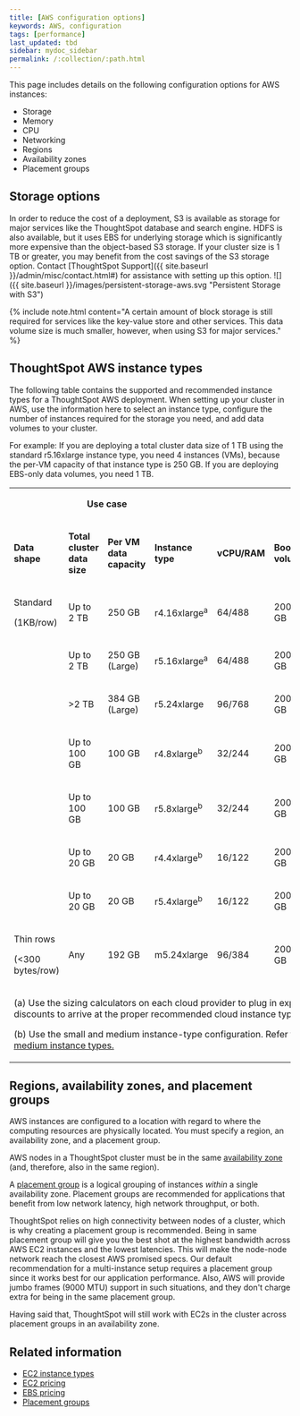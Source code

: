 ```yaml
---
title: [AWS configuration options]
keywords: AWS, configuration
tags: [performance]
last_updated: tbd
sidebar: mydoc_sidebar
permalink: /:collection/:path.html
---
```

This page includes details on the following configuration options for AWS instances:
- Storage
- Memory
- CPU
- Networking
- Regions
- Availability zones
- Placement groups

## Storage options

In order to reduce the cost of a deployment, S3 is available as storage for major services like the ThoughtSpot database and search engine. HDFS is also available, but it uses EBS for underlying storage which is significantly more expensive than the object-based S3 storage. If your cluster size is 1 TB or greater, you may benefit from the cost savings of the S3 storage option. Contact [ThoughtSpot Support]({{ site.baseurl }}/admin/misc/contact.html#) for assistance with setting up this option.
![]({{ site.baseurl }}/images/persistent-storage-aws.svg "Persistent Storage with S3")

{% include note.html content="A certain amount of block storage is still required for services like the key-value store and other services. This data volume size is much smaller, however, when using S3 for major services." %}

## ThoughtSpot AWS instance types

The following table contains the supported and recommended instance types for a ThoughtSpot AWS deployment. When setting up your cluster in AWS, use the information here to select an instance type, configure the number of instances required for the storage you need, and add data volumes to your cluster.

For example: If you are deploying a total cluster data size of 1 TB using the standard r5.16xlarge instance type, you need 4 instances (VMs), because the per-VM capacity of that instance type is 250 GB. If you are deploying EBS-only data volumes, you need 1 TB.

<table width="853">
<colgroup>
      <col width="80" />
      <col width="95" />
      <col width="90" />
      <col width="80" />
      <col width="40" />
      <col width="60" />
     <col width="90" />
    <col width="70" />
    <col width="90" />
  </colgroup>
<tr>
    <td style="height:0 px"></td>
    <td style="height:0 px" colspan="2"><p dir="ltr"><center><strong>Use case</strong></center></p></td>
    <td style="height:0 px"></td>
    <td style="height:0 px"></td>
    <td style="height:0 px"></td>
    <td style="height:0 px"></td>
    <td style="height:0 px"></td>
    <td style="height:0 px"></td>
  </tr>
<tr>
      <td><p dir="ltr"><strong>Data shape</strong></p></td>
      <td><p dir="ltr"><strong>Total cluster <BR>data size</strong></p></td>
      <td><p dir="ltr"><strong>Per VM <BR>data capacity</strong></p></td>
      <td><p dir="ltr"><strong>Instance type</strong></p></td>
      <td><p dir="ltr"><strong>vCPU/RAM</strong></p></td>
	  <td><p dir="ltr"><strong>Boot volume</strong></p></td>
	  <td><p dir="ltr"><strong>Data <br>volumes <br>EBS only</strong></p></td>
    <td><p dir="ltr"><strong>Data <br>volumes <br>with S3</strong></p></td>
		  <td><p dir="ltr"><strong>Recommended</strong></p></td>
</tr>
<tr>
      <td><p dir="ltr">Standard</p>
        <p dir="ltr">(1KB/row)</p></td>
      <td><p dir="ltr">Up to 2 TB</p></td>
      <td><p dir="ltr">250 GB</p></td>
      <td><p dir="ltr">r4.16xlarge<sup>a</sup></p></td>
      <td><p dir="ltr">64/488</p></td>
		<td><p dir="ltr">200 GB</p></td>
		<td><p dir="ltr">2X 1 TB</p></td>
    <td><p dir="ltr">500 GB</p></td>
		<td><p dir="ltr"></p></td>
</tr>
<tr>
      <td></td>
      <td><p dir="ltr">Up to 2 TB</p></td>
      <td><p dir="ltr">250 GB (Large)</p></td>
      <td><p dir="ltr">r5.16xlarge<sup>a</sup></p></td>
      <td><p dir="ltr">64/488</p></td>
    <td><p dir="ltr">200 GB</p></td>
    <td><p dir="ltr">2X 1 TB</p></td>
    <td><p dir="ltr">500 GB</p></td>
		<td><p dir="ltr"><b>✓</b></p></td>
</tr>
<tr>
      <td></td>
      <td><p dir="ltr">&gt;2 TB</p></td>
      <td><p dir="ltr">384 GB (Large)</p></td>
      <td><p dir="ltr">r5.24xlarge</p></td>
      <td><p dir="ltr">96/768</p></td>
		<td><p dir="ltr">200 GB</p></td>
		<td><p dir="ltr">2X 1.5 TB</p></td>
    <td><p dir="ltr">500 GB</p></td>
		<td><p dir="ltr"></p></td>
    </tr>
<tr>
      <td></td>
      <td><p dir="ltr">Up to 100 GB</p></td>
      <td><p dir="ltr">100 GB</p></td>
      <td><p dir="ltr">r4.8xlarge<sup>b</sup></p></td>
      <td><p dir="ltr">32/244</p></td>
		<td><p dir="ltr">200 GB</p></td>
		<td><p dir="ltr">2X 400 GB</p></td>
    <td><p dir="ltr">500 GB</p></td>
		<td><p dir="ltr"></p></td>
    </tr>
<tr>    
	<td></td>
      <td><p dir="ltr">Up to 100 GB</p></td>
      <td><p dir="ltr">100 GB</p></td>
      <td><p dir="ltr">r5.8xlarge<sup>b</sup></p></td>
      <td><p dir="ltr">32/244</p></td>
		<td><p dir="ltr">200 GB</p></td>
		<td><p dir="ltr">2X 400 GB</p></td>
    <td><p dir="ltr">500 GB</p></td>
		<td><p dir="ltr"><b>✓</b></p></td>
    </tr>
<tr>
      <td></td>
      <td><p dir="ltr">Up to 20 GB</p></td>
      <td><p dir="ltr">20 GB</p></td>
      <td><p dir="ltr">r4.4xlarge<sup>b</sup></p></td>
      <td><p dir="ltr">16/122</p></td>
		<td><p dir="ltr">200 GB</p></td>
		<td><p dir="ltr">2X 400 GB</p></td>
    <td><p dir="ltr">500 GB</p></td>
		<td><p dir="ltr"></p></td>
    </tr>
<tr>
      <td></td>
      <td><p dir="ltr">Up to 20 GB</p></td>
      <td><p dir="ltr">20 GB</p></td>
      <td><p dir="ltr">r5.4xlarge<sup>b</sup></p></td>
      <td><p dir="ltr">16/122</p></td>
		<td><p dir="ltr">200 GB</p></td>
		<td><p dir="ltr">2X 400 GB</p></td>
    <td><p dir="ltr">500 GB</p></td>
		<td><p dir="ltr"><b>✓</b></p></td>
</tr>
    <tr>
      <td><p dir="ltr">Thin rows</p>
        <p dir="ltr">(&lt;300 bytes/row)</p></td>
      <td><p dir="ltr">Any</p></td>
      <td><p dir="ltr">192 GB</p></td>
      <td><p dir="ltr">m5.24xlarge</p></td>
      <td><p dir="ltr">96/384</p></td>
		<td><p dir="ltr">200 GB</p></td>
		<td><p dir="ltr">2X 1 TB</p></td>
    <td><p dir="ltr">500 GB</p></td>
		<td><p dir="ltr"></p></td>
    </tr>
<tr>
    <td colspan="8"><p dir="ltr">(a) Use the sizing calculators on each cloud provider to plug in expected customer discounts to arrive at the proper recommended cloud instance type.</p><p>(b) Use the small and medium instance-type configuration. Refer to: <a href="/5.2/appliance/cloud.html#use-small-and-medium-instance-types">Use small and medium instance types.</a></p>
    </td>
</tr>
  </table>

## Regions, availability zones, and placement groups

AWS instances are configured to a location with regard to where the computing
resources are physically located. You must specify a region, an availability
zone, and a placement group.

AWS nodes in a ThoughtSpot cluster must be in the same [availability zone](https://docs.aws.amazon.com/AmazonRDS/latest/UserGuide/Concepts.RegionsAndAvailabilityZones.html) (and, therefore, also in the same region).

A [placement group](https://docs.aws.amazon.com/AWSEC2/latest/UserGuide/placement-groups.html)
is a logical grouping of instances _within_ a single availability zone.
Placement groups are recommended for applications that benefit from low network
latency, high network throughput, or both.

ThoughtSpot relies on high connectivity between nodes of a cluster, which is why
creating a placement group is recommended. Being in same placement group will
give you the best shot at the highest bandwidth across AWS EC2 instances and the
lowest latencies. This will make the node-node network reach the closest AWS
promised specs. Our default recommendation for a multi-instance setup requires a
placement group since it works best for our application performance. Also, AWS
will provide jumbo frames (9000 MTU) support in such situations, and they don't
charge extra for being in the same placement group.

Having said that, ThoughtSpot will still work with EC2s in the cluster across
placement groups in an availability zone.

## Related information

- [EC2 instance types](https://aws.amazon.com/ec2/instance-types/)
- [EC2 pricing](https://aws.amazon.com/ec2/pricing/)
- [EBS pricing](https://aws.amazon.com/ebs/pricing/)
- [Placement groups](http://docs.aws.amazon.com/AWSEC2/latest/UserGuide/placement-groups.html)
